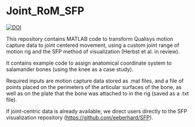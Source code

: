 # Joint_RoM_SFP

[![DOI](https://zenodo.org/badge/456420486.svg)](https://zenodo.org/badge/latestdoi/456420486)

This repository contains MATLAB code to transform Qualisys motion capture data to joint centered movement, using a custom joint range of motion rig and the SFP method of visualization (Herbst et al. in review).

It contains example code to assign anatomical coordinate system to salamander bones (using the knee as a case study). 

Required inputs are motion capture data stored as .mat files, and a file of points placed on the perimeters of the articular surfaces of the bone, as well as on the plate that the bone was attached to in the rig (saved as a .txt file).

If joint-centric data is already available, we direct users directly to the SFP visualization repository (https://github.com/eeberhard/SFP).
